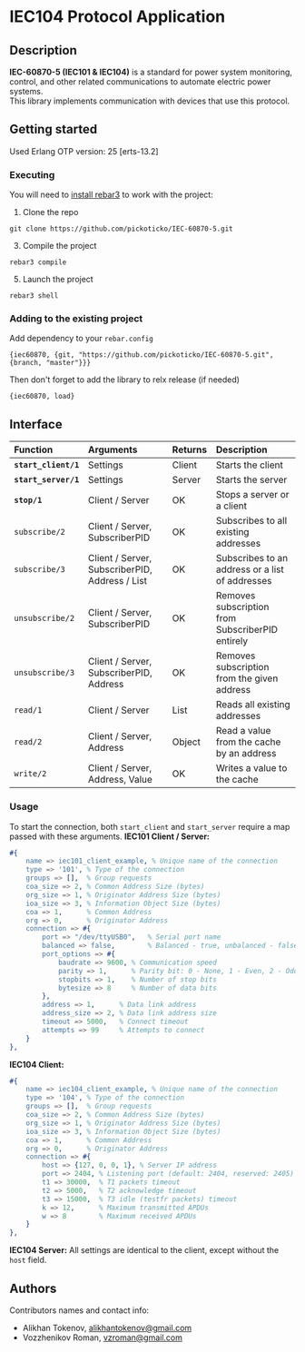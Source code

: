 # IEC104 Protocol Application

## Description
**IEC-60870-5 (IEC101 & IEC104)** is a standard for power system monitoring, control, and other related communications to automate electric power systems.  
This library implements communication with devices that use this protocol.

## Getting started
Used Erlang OTP version: 25 [erts-13.2]
### Executing
You will need to [install rebar3](https://rebar3.org/) to work with the project: 
1. Clone the repo  
```
git clone https://github.com/pickoticko/IEC-60870-5.git
```
3. Compile the project  
```
rebar3 compile
```
5. Launch the project  
```
rebar3 shell
```
### Adding to the existing project
Add dependency to your ```rebar.config```  
```
{iec60870, {git, "https://github.com/pickoticko/IEC-60870-5.git", {branch, "master"}}}
```  
Then don't forget to add the library to relx release (if needed)
```
{iec60870, load}
```

## Interface
| Function               | Arguments                                      | Returns    | Description  |
| :--------------------- |:---------------------------------------------- | :--------- | :----------- |
| **`start_client/1`**   | Settings                                       | Client     | Starts the client |
| **`start_server/1`**   | Settings                                       | Server     | Starts the server |
| **`stop/1`**           | Client / Server                                | OK         | Stops a server or a client |
| `subscribe/2`          | Client / Server, SubscriberPID                 | OK         | Subscribes to all existing addresses |
| `subscribe/3`          | Client / Server, SubscriberPID, Address / List | OK         | Subscribes to an address or a list of addresses |
| `unsubscribe/2`        | Client / Server, SubscriberPID                 | OK         | Removes subscription from SubscriberPID entirely |  
| `unsubscribe/3`        | Client / Server, SubscriberPID, Address        | OK         | Removes subscription from the given address |  
| `read/1`               | Client / Server                                | List       | Reads all existing addresses |
| `read/2`               | Client / Server, Address                       | Object     | Read a value from the cache by an address |
| `write/2`              | Client / Server, Address, Value                | OK         | Writes a value to the cache |

### Usage
To start the connection, both ```start_client``` and ```start_server``` require a map passed with these arguments. 
**IEC101 Client / Server:** 
```erlang
#{
	name => iec101_client_example, % Unique name of the connection
	type => '101', % Type of the connection
	groups => [],  % Group requests
	coa_size => 2, % Common Address Size (bytes)
	org_size => 1, % Originator Address Size (bytes)
	ioa_size => 3, % Information Object Size (bytes)
	coa => 1,      % Common Address
	org => 0,      % Originator Address
	connection => #{
		port => "/dev/ttyUSB0",   % Serial port name
		balanced => false,        % Balanced - true, unbalanced - false
		port_options => #{      
			baudrate => 9600, % Communication speed
			parity => 1,      % Parity bit: 0 - None, 1 - Even, 2 - Odd
			stopbits => 1,    % Number of stop bits 
			bytesize => 8     % Number of data bits
		},
		address => 1,      % Data link address
		address_size => 2, % Data link address size
		timeout => 5000,   % Connect timeout
		attempts => 99     % Attempts to connect
	}
},
```
**IEC104 Client:**
```erlang
#{
	name => iec104_client_example, % Unique name of the connection
	type => '104', % Type of the connection
	groups => [],  % Group requests
	coa_size => 2, % Common Address Size (bytes)
	org_size => 1, % Originator Address Size (bytes)
	ioa_size => 3, % Information Object Size (bytes)
	coa => 1,      % Common Address
	org => 0,      % Originator Address
	connection => #{
		host => {127, 0, 0, 1}, % Server IP address
		port => 2404, % Listening port (default: 2404, reserved: 2405)
		t1 => 30000,  % T1 packets timeout
		t2 => 5000,   % T2 acknowledge timeout
		t3 => 15000,  % T3 idle (testfr packets) timeout
		k => 12,      % Maximum transmitted APDUs
		w => 8        % Maximum received APDUs
	}
},
```
**IEC104 Server:** All settings are identical to the client, except without the ```host``` field.

## Authors
Contributors names and contact info:  
- Alikhan Tokenov, alikhantokenov@gmail.com  
- Vozzhenikov Roman, vzroman@gmail.com  
